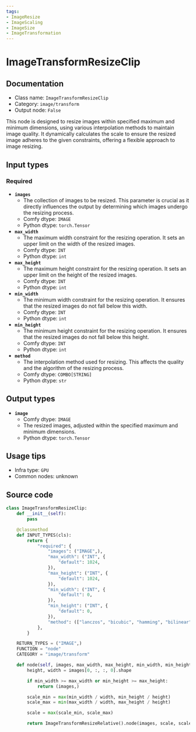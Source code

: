 ```yaml
---
tags:
- ImageResize
- ImageScaling
- ImageSize
- ImageTransformation
---
```


# ImageTransformResizeClip
## Documentation
- Class name: `ImageTransformResizeClip`
- Category: `image/transform`
- Output node: `False`

This node is designed to resize images within specified maximum and minimum dimensions, using various interpolation methods to maintain image quality. It dynamically calculates the scale to ensure the resized image adheres to the given constraints, offering a flexible approach to image resizing.
## Input types
### Required
- **`images`**
    - The collection of images to be resized. This parameter is crucial as it directly influences the output by determining which images undergo the resizing process.
    - Comfy dtype: `IMAGE`
    - Python dtype: `torch.Tensor`
- **`max_width`**
    - The maximum width constraint for the resizing operation. It sets an upper limit on the width of the resized images.
    - Comfy dtype: `INT`
    - Python dtype: `int`
- **`max_height`**
    - The maximum height constraint for the resizing operation. It sets an upper limit on the height of the resized images.
    - Comfy dtype: `INT`
    - Python dtype: `int`
- **`min_width`**
    - The minimum width constraint for the resizing operation. It ensures that the resized images do not fall below this width.
    - Comfy dtype: `INT`
    - Python dtype: `int`
- **`min_height`**
    - The minimum height constraint for the resizing operation. It ensures that the resized images do not fall below this height.
    - Comfy dtype: `INT`
    - Python dtype: `int`
- **`method`**
    - The interpolation method used for resizing. This affects the quality and the algorithm of the resizing process.
    - Comfy dtype: `COMBO[STRING]`
    - Python dtype: `str`
## Output types
- **`image`**
    - Comfy dtype: `IMAGE`
    - The resized images, adjusted within the specified maximum and minimum dimensions.
    - Python dtype: `torch.Tensor`
## Usage tips
- Infra type: `GPU`
- Common nodes: unknown


## Source code
```python
class ImageTransformResizeClip:
    def __init__(self):
        pass

    @classmethod
    def INPUT_TYPES(cls):
        return {
            "required": {
                "images": ("IMAGE",),
                "max_width": ("INT", {
                    "default": 1024,
                }),
                "max_height": ("INT", {
                    "default": 1024,
                }),
                "min_width": ("INT", {
                    "default": 0,
                }),
                "min_height": ("INT", {
                    "default": 0,
                }),
                "method": (["lanczos", "bicubic", "hamming", "bilinear", "box", "nearest"],),
            },
        }

    RETURN_TYPES = ("IMAGE",)
    FUNCTION = "node"
    CATEGORY = "image/transform"

    def node(self, images, max_width, max_height, min_width, min_height, method):
        height, width = images[0, :, :, 0].shape

        if min_width >= max_width or min_height >= max_height:
            return (images,)

        scale_min = max(min_width / width, min_height / height)
        scale_max = min(max_width / width, max_height / height)

        scale = max(scale_min, scale_max)

        return ImageTransformResizeRelative().node(images, scale, scale, method)

```
